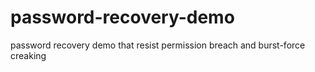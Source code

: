 # password-recovery-demo

password recovery demo that resist permission breach and burst-force creaking
